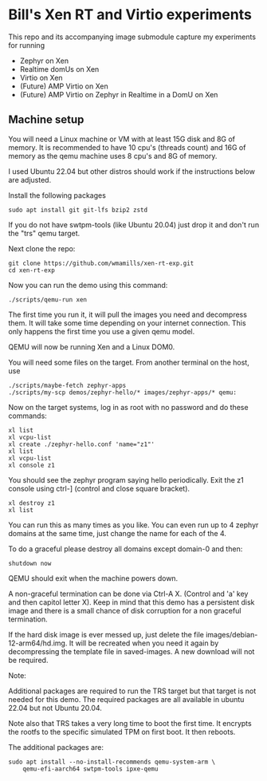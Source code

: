 # Bill's Xen RT and Virtio experiments

This repo and its accompanying image submodule capture my experiments for running
* Zephyr on Xen
* Realtime domUs on Xen
* Virtio on Xen
* (Future) AMP Virtio on Xen
* (Future) AMP Virtio on Zephyr in Realtime in a DomU on Xen

## Machine setup

You will need a Linux machine or VM with at least 15G disk and 8G of memory.
It is recommended to have 10 cpu's (threads count) and 16G of memory as the
qemu machine uses 8 cpu's and 8G of memory.

I used Ubuntu 22.04 but other distros should work if the instructions below are
adjusted.

Install the following packages
```
sudo apt install git git-lfs bzip2 zstd
```

If you do not have swtpm-tools (like Ubuntu 20.04) just drop it and don't run the "trs" qemu target.

Next clone the repo:
```
git clone https://github.com/wmamills/xen-rt-exp.git
cd xen-rt-exp
```

Now you can run the demo using this command:
```
./scripts/qemu-run xen
```

The first time you run it, it will pull the images you need and decompress them.
It will take some time depending on your internet connection.
This only happens the first time you use a given qemu model.

QEMU will now be running Xen and a Linux DOM0.

You will need some files on the target.
From another terminal on the host, use
```
./scripts/maybe-fetch zephyr-apps
./scripts/my-scp demos/zephyr-hello/* images/zephyr-apps/* qemu:
```

Now on the target systems, log in as root with no password and do these commands:
```
xl list
xl vcpu-list
xl create ./zephyr-hello.conf 'name="z1"'
xl list
xl vcpu-list
xl console z1
```

You should see the zephyr program saying hello periodically.
Exit the z1 console using ctrl-] (control and close square bracket).
```
xl destroy z1
xl list
```

You can run this as many times as you like.  You can even run up to 4 zephyr
domains at the same time, just change the name for each of the 4.

To do a graceful please destroy all domains except domain-0 and then:
```
shutdown now
```

QEMU should exit when the machine powers down.

A non-graceful termination can be done via Ctrl-A X.
(Control and 'a' key and then capitol letter X).  Keep in mind that this demo
has a persistent disk image and there is a small chance of disk corruption for
a non graceful termination.

If the hard disk image is ever messed up, just delete the
file images/debian-12-arm64/hd.img.  It will be recreated when you need it
again by decompressing the template file in saved-images.  A new download
will not be required.

Note:

Additional packages are required to run the TRS target but that target is
not needed for this demo.  The required packages are all available in
ubuntu 22.04 but not Ubuntu 20.04.

Note also that TRS takes a very long time to boot the first time.  It encrypts
the rootfs to the specific simulated TPM on first boot.  It then reboots.

The additional packages are:
```
sudo apt install --no-install-recommends qemu-system-arm \
    qemu-efi-aarch64 swtpm-tools ipxe-qemu
```
